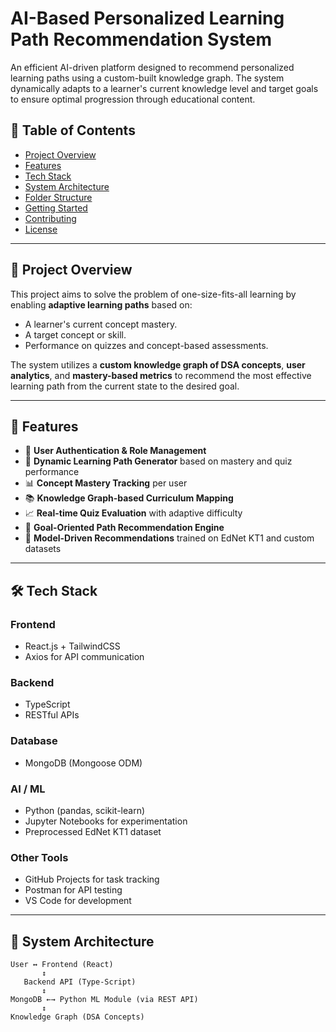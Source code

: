 # AI-Based Personalized Learning Path Recommendation System

An efficient AI-driven platform designed to recommend personalized learning paths using a custom-built knowledge graph. The system dynamically adapts to a learner's current knowledge level and target goals to ensure optimal progression through educational content.

## 📌 Table of Contents
- [Project Overview](#project-overview)
- [Features](#features)
- [Tech Stack](#tech-stack)
- [System Architecture](#system-architecture)
- [Folder Structure](#folder-structure)
- [Getting Started](#getting-started)
- [Contributing](#contributing)
- [License](#license)

---

## 🧠 Project Overview

This project aims to solve the problem of one-size-fits-all learning by enabling **adaptive learning paths** based on:
- A learner's current concept mastery.
- A target concept or skill.
- Performance on quizzes and concept-based assessments.

The system utilizes a **custom knowledge graph of DSA concepts**, **user analytics**, and **mastery-based metrics** to recommend the most effective learning path from the current state to the desired goal.

---

## 🚀 Features

- 🔐 **User Authentication & Role Management**  
- 🧩 **Dynamic Learning Path Generator** based on mastery and quiz performance  
- 📊 **Concept Mastery Tracking** per user  
- 📚 **Knowledge Graph-based Curriculum Mapping**  
- 📈 **Real-time Quiz Evaluation** with adaptive difficulty  
- 🎯 **Goal-Oriented Path Recommendation Engine**  
- 🧠 **Model-Driven Recommendations** trained on EdNet KT1 and custom datasets  

---

## 🛠️ Tech Stack

### Frontend
- React.js + TailwindCSS
- Axios for API communication

### Backend
- TypeScript
- RESTful APIs

### Database
- MongoDB (Mongoose ODM)

### AI / ML
- Python (pandas, scikit-learn)
- Jupyter Notebooks for experimentation
- Preprocessed EdNet KT1 dataset

### Other Tools
- GitHub Projects for task tracking
- Postman for API testing
- VS Code for development

---

## 📐 System Architecture

```plaintext
User ↔️ Frontend (React)
       ↕️
   Backend API (Type-Script)
       ↕️
MongoDB ←→ Python ML Module (via REST API)
       ↕️
Knowledge Graph (DSA Concepts)
